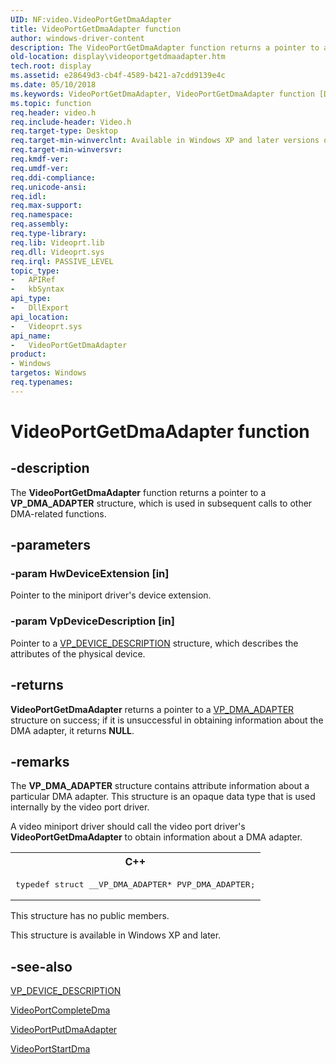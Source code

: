 ```yaml
---
UID: NF:video.VideoPortGetDmaAdapter
title: VideoPortGetDmaAdapter function
author: windows-driver-content
description: The VideoPortGetDmaAdapter function returns a pointer to a VP_DMA_ADAPTER structure, which is used in subsequent calls to other DMA-related functions.
old-location: display\videoportgetdmaadapter.htm
tech.root: display
ms.assetid: e28649d3-cb4f-4589-b421-a7cdd9139e4c
ms.date: 05/10/2018
ms.keywords: VideoPortGetDmaAdapter, VideoPortGetDmaAdapter function [Display Devices], VideoPort_Functions_a45601ab-cd5a-4aed-95ec-731f09b175a4.xml, display.videoportgetdmaadapter, video/VideoPortGetDmaAdapter
ms.topic: function
req.header: video.h
req.include-header: Video.h
req.target-type: Desktop
req.target-min-winverclnt: Available in Windows XP and later versions of the Windows operating systems.
req.target-min-winversvr: 
req.kmdf-ver: 
req.umdf-ver: 
req.ddi-compliance: 
req.unicode-ansi: 
req.idl: 
req.max-support: 
req.namespace: 
req.assembly: 
req.type-library: 
req.lib: Videoprt.lib
req.dll: Videoprt.sys
req.irql: PASSIVE_LEVEL
topic_type:
-	APIRef
-	kbSyntax
api_type:
-	DllExport
api_location:
-	Videoprt.sys
api_name:
-	VideoPortGetDmaAdapter
product:
- Windows
targetos: Windows
req.typenames: 
---
```


# VideoPortGetDmaAdapter function


## -description


The <b>VideoPortGetDmaAdapter</b> function returns a pointer to a <b>VP_DMA_ADAPTER</b> structure, which is used in subsequent calls to other DMA-related functions.


## -parameters




### -param HwDeviceExtension [in]

Pointer to the miniport driver's device extension.


### -param VpDeviceDescription [in]

Pointer to a <a href="https://msdn.microsoft.com/library/windows/hardware/ff570569">VP_DEVICE_DESCRIPTION</a> structure, which describes the attributes of the physical device.


## -returns



<b>VideoPortGetDmaAdapter</b> returns a pointer to a <a href="https://msdn.microsoft.com/library/windows/hardware/ff570570">VP_DMA_ADAPTER</a> structure on success; if it is unsuccessful in obtaining information about the DMA adapter, it returns <b>NULL</b>.




## -remarks



The <b>VP_DMA_ADAPTER</b> structure contains attribute information about a particular DMA adapter. This structure is an opaque data type that is used internally by the video port driver.

A video miniport driver should call the video port driver's <b>VideoPortGetDmaAdapter</b> to obtain information about a DMA adapter.


<div class="code"><span codelanguage="ManagedCPlusPlus"><table>
<tr>
<th>C++</th>
</tr>
<tr>
<td>
<pre>typedef struct __VP_DMA_ADAPTER* PVP_DMA_ADAPTER;
</pre>
</td>
</tr>
</table></span></div>


This structure has no public members.

This structure is available in Windows XP and later.




## -see-also




<a href="https://msdn.microsoft.com/library/windows/hardware/ff570569">VP_DEVICE_DESCRIPTION</a>



<a href="https://msdn.microsoft.com/library/windows/hardware/ff570286">VideoPortCompleteDma</a>



<a href="https://msdn.microsoft.com/library/windows/hardware/ff570335">VideoPortPutDmaAdapter</a>



<a href="https://msdn.microsoft.com/library/windows/hardware/ff570369">VideoPortStartDma</a>
 

 

